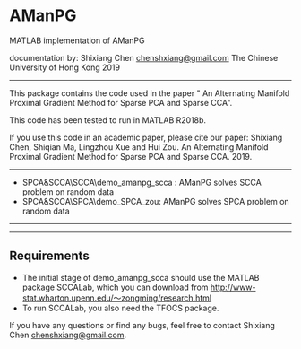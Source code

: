 # AManPG
MATLAB implementation of AManPG


documentation by:
Shixiang Chen
chenshxiang@gmail.com
The Chinese University of Hong Kong
2019

----------------------------------

This package contains the code used in the paper " An Alternating Manifold Proximal Gradient Method for Sparse PCA and Sparse CCA". 

This code has been tested to run in MATLAB R2018b.

If you use this code in an academic paper, please cite our paper:
Shixiang Chen, Shiqian Ma, Lingzhou Xue and Hui Zou. An Alternating Manifold Proximal Gradient Method for Sparse PCA and Sparse CCA. 2019. 


----------------------------------
- SPCA&SCCA\SCCA\demo_amanpg_scca :   AManPG solves SCCA problem on random data
- SPCA&SCCA\SPCA\demo_SPCA_zou:       AManPG solves SPCA problem on random data
----------------------------------

-----------------------------------
Requirements
----------------------------------
- The initial stage of demo_amanpg_scca should use the MATLAB package SCCALab, which you can download from http://www-stat.wharton.upenn.edu/～zongming/research.html  
-  To run SCCALab, you also need the TFOCS package.


If you have any questions or find any bugs, feel free to contact Shixiang Chen <chenshxiang@gmail.com>.
